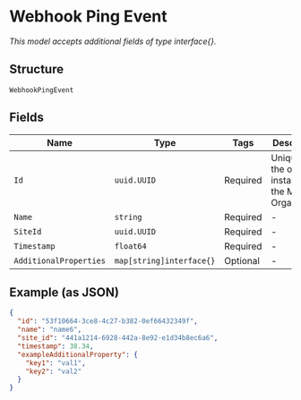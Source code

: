 
# Webhook Ping Event

*This model accepts additional fields of type interface{}.*

## Structure

`WebhookPingEvent`

## Fields

| Name | Type | Tags | Description |
|  --- | --- | --- | --- |
| `Id` | `uuid.UUID` | Required | Unique ID of the object instance in the Mist Organization |
| `Name` | `string` | Required | - |
| `SiteId` | `uuid.UUID` | Required | - |
| `Timestamp` | `float64` | Required | - |
| `AdditionalProperties` | `map[string]interface{}` | Optional | - |

## Example (as JSON)

```json
{
  "id": "53f10664-3ce8-4c27-b382-0ef66432349f",
  "name": "name6",
  "site_id": "441a1214-6928-442a-8e92-e1d34b8ec6a6",
  "timestamp": 38.34,
  "exampleAdditionalProperty": {
    "key1": "val1",
    "key2": "val2"
  }
}
```

